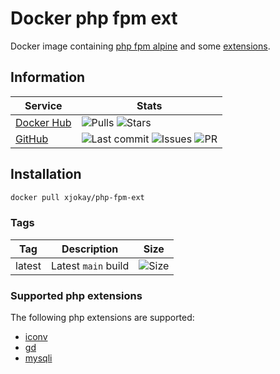 # Docker php fpm ext

Docker image containing [php fpm alpine](https://hub.docker.com/_/php) and some [extensions](https://github.com/x-jokay/docker-php-fpm-ext#supported-php-extensions).

## Information

| Service                                                   | Stats |
|-----------------------------------------------------------|-------|
| [Docker Hub](https://hub.docker.com/r/xjokay/php-fpm-ext) | ![Pulls](https://img.shields.io/docker/pulls/xjokay/php-fpm-ext.svg?style=flat-square) ![Stars](https://img.shields.io/docker/stars/xjokay/php-fpm-ext.svg?style=flat-square) |
| [GitHub](https://github.com/x-jokay/docker-php-fpm-ext)   | ![Last commit](https://img.shields.io/github/last-commit/x-jokay/docker-php-fpm-ext.svg?style=flat-square) ![Issues](https://img.shields.io/github/issues-raw/x-jokay/docker-php-fpm-ext.svg?style=flat-square) ![PR](https://img.shields.io/github/issues-pr-raw/x-jokay/docker-php-fpm-ext.svg?style=flat-square) |

## Installation

```sh
docker pull xjokay/php-fpm-ext
```

### Tags

| Tag    | Description         | Size                                                                                                          |
|--------|---------------------|---------------------------------------------------------------------------------------------------------------|
| latest | Latest `main` build | ![Size](https://shields.beevelop.com/docker/image/image-size/xjokay/php-fpm-ext/latest.svg?style=flat-square) |

### Supported php extensions

The following php extensions are supported:

- [iconv](https://www.php.net/manual/en/intro.iconv.php)
- [gd](https://www.php.net/manual/en/intro.image.php)
- [mysqli](https://www.php.net/manual/en/intro.mysqli.php)
